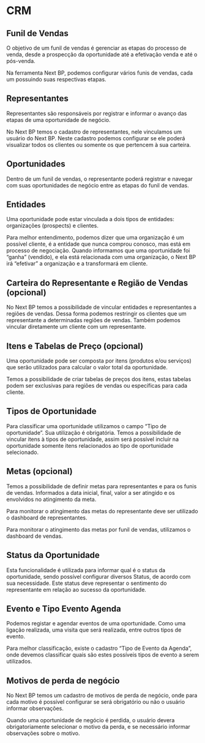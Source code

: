 # CRM

## Funil de Vendas
O objetivo de um funil de vendas é gerenciar as etapas do processo de venda, desde a prospecção da oportunidade até a efetivação venda e até o pós-venda.

Na ferramenta Next BP, podemos configurar vários funis de vendas, cada um possuindo suas respectivas etapas.

## Representantes
Representantes são responsáveis por registrar e informar o avanço das etapas de uma oportunidade de negócio.

No Next BP temos o cadastro de representantes, nele vinculamos um usuário do Next BP. Neste cadastro podemos configurar se ele poderá visualizar todos os clientes ou somente os que pertencem à sua carteira.

## Oportunidades
Dentro de um funil de vendas, o representante poderá registrar e navegar com suas oportunidades de negócio entre as etapas do funil de vendas.

## Entidades
Uma oportunidade pode estar vinculada a dois tipos de entidades: organizações (prospects) e clientes.

Para melhor entendimento, podemos dizer que uma organização é um possível cliente, é a entidade que nunca comprou conosco, mas está em processo de negociação.  Quando informamos que uma oportunidade foi “ganha” (vendido), e ela está relacionada com uma organização, o Next BP irá “efetivar” a organização e a transformará em cliente.

## Carteira do Representante e Região de Vendas (opcional)
No Next BP temos a possibilidade de vincular entidades e representantes a regiões de vendas. Dessa forma podemos restringir os clientes que um representante a determinadas regiões de vendas. Também podemos vincular diretamente um cliente com um representante.

## Itens e Tabelas de Preço (opcional)
Uma oportunidade pode ser composta por itens (produtos e/ou serviços) que serão utilizados para calcular o valor total da oportunidade.

Temos a possibilidade de criar tabelas de preços dos itens, estas tabelas podem ser exclusivas para regiões de vendas ou específicas para cada cliente.

## Tipos de Oportunidade
Para classificar uma oportunidade utilizamos o campo “Tipo de oportunidade”. Sua utilização é obrigatória. Temos a possibilidade de vincular itens à tipos de oportunidade, assim será possível incluir na oportunidade somente itens relacionados ao tipo de oportunidade selecionado.

## Metas (opcional)
Temos a possibilidade de definir metas para representantes e para os funis de vendas. Informados a data inicial, final, valor a ser atingido e os envolvidos no atingimento da meta.

Para monitorar o atingimento das metas do representante deve ser utilizado o dashboard de representantes.

Para monitorar o atingimento das metas por funil de vendas, utilizamos o dashboard de vendas.

## Status da Oportunidade
Esta funcionalidade é utilizada para informar qual é o status da oportunidade, sendo possível configurar diversos Status, de acordo com sua necessidade. Este status deve representar o sentimento do representante em relação ao sucesso da oportunidade.

## Evento e Tipo Evento Agenda
Podemos registar e agendar eventos de uma oportunidade. Como uma ligação realizada, uma visita que será realizada, entre outros tipos de evento.

Para melhor classificação, existe o cadastro “Tipo de Evento da Agenda”, onde devemos classificar quais são estes possíveis tipos de evento a serem utilizados.

## Motivos de perda de negócio
No Next BP temos um cadastro de motivos de perda de negócio, onde para cada motivo é possível configurar se será obrigatório ou não o usuário informar observações.

Quando uma oportunidade de negócio é perdida, o usuário devera obrigatoriamente selecionar o motivo da perda, e se necessário informar observações sobre o motivo.